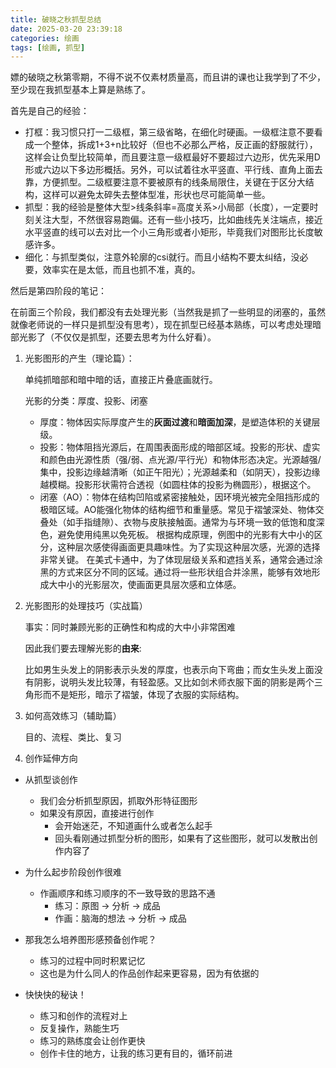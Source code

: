 ```yaml
---
title: 破晓之秋抓型总结
date: 2025-03-20 23:39:18
categories: 绘画
tags: [绘画, 抓型]
---
```

嫖的破晓之秋第零期，不得不说不仅素材质量高，而且讲的课也让我学到了不少，至少现在我抓型基本上算是熟练了。

首先是自己的经验：

- 打框：我习惯只打一二级框，第三级省略，在细化时硬画。一级框注意不要看成一个整体，拆成1+3+n比较好（但也不必那么严格，反正画的舒服就行），这样会让负型比较简单，而且要注意一级框最好不要超过六边形，优先采用D形或六边以下多边形概括。另外，可以试着往水平竖直、平行线、直角上面去靠，方便抓型。二级框要注意不要被原有的线条局限住，关键在于区分大结构，这样可以避免太碎失去整体型准，形状也尽可能简单一些。
- 抓型：我的经验是整体大型>线条斜率=高度关系>小局部（长度），一定要时刻关注大型，不然很容易跑偏。还有一些小技巧，比如曲线先关注端点，接近水平竖直的线可以去对比一个小三角形或者小矩形，毕竟我们对图形比长度敏感许多。
- 细化：与抓型类似，注意外轮廓的csi就行。而且小结构不要太纠结，没必要，效率实在是太低，而且也抓不准，真的。

然后是第四阶段的笔记：

在前面三个阶段，我们都没有去处理光影（当然我是抓了一些明显的闭塞的，虽然就像老师说的一样只是抓型没有思考），现在抓型已经基本熟练，可以考虑处理暗部光影了（不仅仅是抓型，还要去思考为什么好看）。
1. 光影图形的产生（理论篇）：

   单纯抓暗部和暗中暗的话，直接正片叠底画就行。

   光影的分类：厚度、投影、闭塞

    - 厚度：物体因实际厚度产生的**灰面过渡**和**暗面加深**，是塑造体积的关键层级。
    - 投影：物体阻挡光源后，在周围表面形成的暗部区域。投影的形状、虚实和颜色由光源性质（强/弱、点光源/平行光）和物体形态决定。光源越强/集中，投影边缘越清晰（如正午阳光）；光源越柔和（如阴天），投影边缘越模糊。投影形状需符合透视（如圆柱体的投影为椭圆形），根据这个。
    - 闭塞（AO）：物体在结构凹陷或紧密接触处，因环境光被完全阻挡形成的极暗区域。AO能强化物体的结构细节和重量感。常见于褶皱深处、物体交叠处（如手指缝隙）、衣物与皮肤接触面。通常为与环境一致的低饱和度深色，避免使用纯黑以免死板。
   根据构成原理，例图中的光影有大中小的区分，这种层次感使得画面更具趣味性。为了实现这种层次感，光源的选择非常关键。
    在美式卡通中，为了体现层级关系和遮挡关系，通常会通过涂黑的方式来区分不同的区域。通过将一些形状组合并涂黑，能够有效地形成大中小的光影层次，使画面更具层次感和立体感。
2. 光影图形的处理技巧（实战篇）

   事实：同时兼顾光影的正确性和构成的大中小非常困难

   因此我们要去理解光影的**由来**:

   比如男生头发上的阴影表示头发的厚度，也表示向下弯曲；而女生头发上面没有阴影，说明头发比较薄，有轻盈感。又比如剑术师衣服下面的阴影是两个三角形而不是矩形，暗示了褶皱，体现了衣服的实际结构。
3. 如何高效练习（辅助篇）

   目的、流程、类比、复习
4. 创作延伸方向

- 从抓型谈创作
   - 我们会分析抓型原因，抓取外形特征图形
   - 如果没有原因，直接进行创作
     - 会开始迷茫，不知道画什么或者怎么起手
     - 回头看刚通过抓型分析的图形，如果有了这些图形，就可以发散出创作内容了

- 为什么起步阶段创作很难
   - 作画顺序和练习顺序的不一致导致的思路不通
     - 练习：原图 -> 分析 -> 成品
     - 作画：脑海的想法 -> 分析 -> 成品

- 那我怎么培养图形感预备创作呢？
   - 练习的过程中同时积累记忆
   - 这也是为什么同人的作品创作起来更容易，因为有依据的
   
- 快快快的秘诀！
   - 练习和创作的流程对上
   - 反复操作，熟能生巧
   - 练习的熟练度会让创作更快
   - 创作卡住的地方，让我的练习更有目的，循环前进
